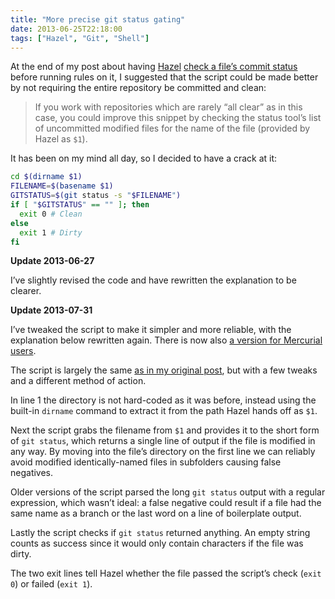 ```yaml
---
title: "More precise git status gating"
date: 2013-06-25T22:18:00
tags: ["Hazel", "Git", "Shell"]
---
```


At the end of my post about having [Hazel][] [check a file’s commit status][post] before running rules on it, I suggested that the script could be made better by not requiring the entire repository be committed and clean:

> If you work with repositories which are rarely
> “all clear” as in this case, you could improve
> this snippet by checking the status tool’s list
> of uncommitted modified files for the name of
> the file (provided by Hazel as `$1`).

[Hazel]: http://www.noodlesoft.com
[post]: /2013/06/gating-hazel-with-git-status/

It has been on my mind all day, so I decided to have a crack at it:

```bash {linenos=true}
cd $(dirname $1)
FILENAME=$(basename $1)
GITSTATUS=$(git status -s "$FILENAME")
if [ "$GITSTATUS" == "" ]; then
  exit 0 # Clean
else
  exit 1 # Dirty
fi
```

<div class="flag">
    <strong>Update 2013-06-27</strong>
    <p>I’ve slightly revised the code and have rewritten the explanation to be clearer.</p>
    <strong>Update 2013-07-31</strong>
    <p>I’ve tweaked the script to make it simpler and more reliable, with the explanation below rewritten again. There is now also <a href="/2013/07/hazel-gating-with-mercurial/">a version for Mercurial users</a>.</p>
</div>

The script is largely the same [as in my original post][post], but with a few tweaks and a different method of action.

In line 1 the directory is not hard-coded as it was before, instead using the built-in `dirname` command to extract it from the path Hazel hands off as `$1`.

Next the script grabs the filename from `$1` and provides it to the short form of `git status`, which returns a single line of output if the file is modified in any way. By moving into the file’s directory on the first line we can reliably avoid modified identically-named files in subfolders causing false negatives.

Older versions of the script parsed the long `git status` output with a regular expression, which wasn’t ideal: a false negative could result if a file had the same name as a branch or the last word on a line of boilerplate output.

Lastly the script checks if `git status` returned anything. An empty string counts as success since it would only contain characters if the file was dirty.

The two exit lines tell Hazel whether the file passed the script’s check (`exit 0`) or failed (`exit 1`).
